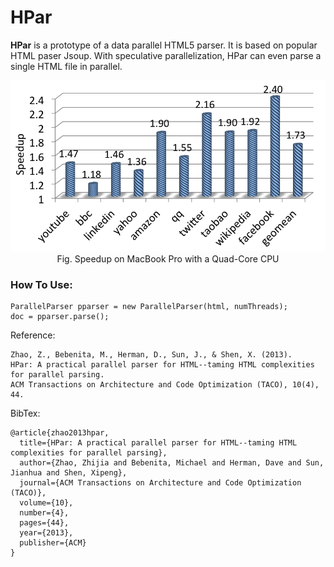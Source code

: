 # HPar
**HPar** is a prototype of a data parallel HTML5 parser. It is based on popular
HTML paser Jsoup. With speculative parallelization, HPar can even parse a single
HTML file in parallel.

<img src="img/speedup-macbook.png"/>

<center>Fig. Speedup on MacBook Pro with a Quad-Core CPU</center>

### How To Use:

    ParallelParser pparser = new ParallelParser(html, numThreads);
    doc = pparser.parse();

Reference:

    Zhao, Z., Bebenita, M., Herman, D., Sun, J., & Shen, X. (2013). 
    HPar: A practical parallel parser for HTML--taming HTML complexities for parallel parsing. 
    ACM Transactions on Architecture and Code Optimization (TACO), 10(4), 44.

BibTex:

    @article{zhao2013hpar,
      title={HPar: A practical parallel parser for HTML--taming HTML complexities for parallel parsing},
      author={Zhao, Zhijia and Bebenita, Michael and Herman, Dave and Sun, Jianhua and Shen, Xipeng},
      journal={ACM Transactions on Architecture and Code Optimization (TACO)},
      volume={10},
      number={4},
      pages={44},
      year={2013},
      publisher={ACM}
    }
